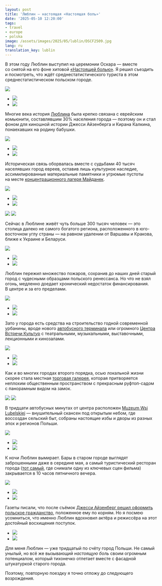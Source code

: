 ```yaml
---
layout: post
title: 'Люблин — настоящая «Настоящая боль»'
date: '2025-05-10 12:20:00'
tags:
- travel
- europe
- polska
image: /assets/images/2025/05/lublin/DSCF2509.jpg
lang: ru
translation_key: lublin
---
```


В этом году Люблин выступил на церемонии Оскара — вместе со снятой на его фоне хитовой [«Настоящей болью»](https://www.imdb.com/title/tt21823606/). Я решил съездить и посмотреть, что ждёт среднестатистического туриста в этом среднестатистическом польском городе.

![](/assets/images/2025/05/lublin/DSCF2285.jpg)
- ![](/assets/images/2025/05/lublin/DSCF2422.jpg)
- ![](/assets/images/2025/05/lublin/DSCF2424.jpg)

Многие века история [Люблина](https://maps.app.goo.gl/EHSF29zwLFkJbnRr7) была крепко связана с еврейским комьюнити, составлявшим 30% населения города — поэтому он и стал фоном для киношной истории Джесси Айзенберга и Кирана Калкина, понаехавших на родину бабушки.

![](/assets/images/2025/05/lublin/DSCF2356.jpg)
- ![](/assets/images/2025/05/lublin/DSCF2271.jpg)
- ![](/assets/images/2025/05/lublin/DSCF2414.jpg)

Историческая связь оборвалась вместе с судьбами 40 тысяч населявших город евреев, оставив лишь культурное наследие, ассимилированные материальные памятники и угрюмые пустоты на месте [концентрационного лагеря Майданек](https://maps.app.goo.gl/5yMoRyVCPgYDLDwE8).

![](/assets/images/2025/05/lublin/DSCF2509.jpg)
- ![](/assets/images/2025/05/lublin/DSCF2489.jpg)
- ![](/assets/images/2025/05/lublin/DSCF2502.jpg)

![](/assets/images/2025/05/lublin/DSCF2516.jpg)
![](/assets/images/2025/05/lublin/DSCF2531.jpg)

Сейчас в Люблине живёт чуть больше 300 тысяч человек — это столица далеко не самого богатого региона, расположенного в юго-восточном углу страны — на равном удалении от Варшавы и Кракова, ближе к Украине и Беларуси.

![](/assets/images/2025/05/lublin/DSCF2281.jpg)
- ![](/assets/images/2025/05/lublin/DSCF2291.jpg)
- ![](/assets/images/2025/05/lublin/DSCF2352.jpg)

Люблин пережил множество пожаров, сохранив до наших дней старый город с чудесными образцами польского ренессанса. Но что не взял огонь, медленно доедает хронический недостаток финансирования. В центре и за его пределами.

![](/assets/images/2025/05/lublin/DSCF2225.jpg)
- ![](/assets/images/2025/05/lublin/DSCF2230.jpg)
- ![](/assets/images/2025/05/lublin/DSCF2298.jpg)

Зато у города есть средства на строительство годной современной урбанины, вроде нового [автобусного терминала](https://maps.app.goo.gl/BMM71w8Xb4bzEvNr8) или огромного [Центра Встречи Культур](https://maps.app.goo.gl/Zngx3qkWa6vvFBRx7) с театральными, музыкальными, выставочными, лекционными и кинозалами.

![](/assets/images/2025/05/lublin/DSCF2223.jpg)
- ![](/assets/images/2025/05/lublin/DSCF2259.jpg)
- ![](/assets/images/2025/05/lublin/DSCF2260.jpg)

Как и во многих городах второго порядка, осью локальной жизни скорее стала местная [торговая галерея](https://maps.app.goo.gl/YPP3WxvZve9ZJKA39), которая притворяется неплохим общественным пространством с прекрасным руфтоп-садом с панорамным видом на замок.

![](/assets/images/2025/05/lublin/DSCF2363.jpg)
![](/assets/images/2025/05/lublin/DSCF2240.jpg)

В тридцати автобусных минутах от центра расположен [Muzeum Wsi Lubelskiej](https://maps.app.goo.gl/sCcFg4Vv7C758cnW9) — внушительный скансен под открытым небом, где воссоздан сельский быт, собраны настоящие избы и дворы из разных эпох и регионов Польши.

![](/assets/images/2025/05/lublin/DSCF2440.jpg)
- ![](/assets/images/2025/05/lublin/DSCF2458.jpg)
- ![](/assets/images/2025/05/lublin/DSCF2433.jpg)

К ночи Люблин вымирает. Бары в старом городе выглядят заброшенными даже в середине мая, а самый туристический ресторан города ([тот самый](https://maps.app.goo.gl/VCqU2trXgopvrs998), где снимали одну из ключевых сцен фильма) закрывается в 10 часов пятничного вечера.

![](/assets/images/2025/05/lublin/DSCF2393.jpg)
- ![](/assets/images/2025/05/lublin/DSCF2398.jpg)
- ![](/assets/images/2025/05/lublin/DSCF2386.jpg)

Газеты писали, что после съёмок [Джесси Айзенберг решил оформить польское гражданство](https://www.bbc.com/news/articles/c2kg17p2102o), положенное ему по корням. Но я посмею усомниться, что именно Люблин вдохновил актёра и режиссёра на этот достойный восхищения поступок.

- ![](/assets/images/2025/05/lublin/DSCF2420.jpg)
- ![](/assets/images/2025/05/lublin/DSCF2310.jpg)

Для меня Люблин — уже тридцатый по счёту город Польши. Не самый унылый, но всё же вызывающий *настоящую боль* своим огромным потенциалом, который тихонечко отлетает вместе с фасадной штукатуркой старого города.

Поэтому, повторную поездку я точно отложу до следующего возрождения.
